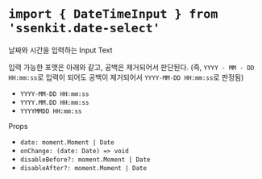# `import { DateTimeInput } from 'ssenkit.date-select'`

날짜와 시간을 입력하는 Input Text

입력 가능한 포맷은 아래와 같고, 공백은 제거되어서 판단된다. (즉, `YYYY - MM - DD   HH:mm:ss`로 입력이 되어도 공백이 제거되어서 `YYYY-MM-DD HH:mm:ss`로 판정됨)
- `YYYY-MM-DD HH:mm:ss`
- `YYYY.MM.DD HH:mm:ss`
- `YYYYMMDD HH:mm:ss`

Props
- `date: moment.Moment | Date`
- `onChange: (date: Date) => void`
- `disableBefore?: moment.Moment | Date`
- `disableAfter?: moment.Moment | Date`